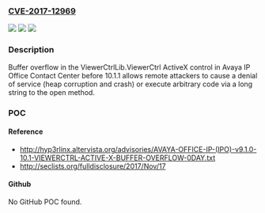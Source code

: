### [CVE-2017-12969](https://cve.mitre.org/cgi-bin/cvename.cgi?name=CVE-2017-12969)
![](https://img.shields.io/static/v1?label=Product&message=n%2Fa&color=blue)
![](https://img.shields.io/static/v1?label=Version&message=n%2Fa&color=blue)
![](https://img.shields.io/static/v1?label=Vulnerability&message=n%2Fa&color=brighgreen)

### Description

Buffer overflow in the ViewerCtrlLib.ViewerCtrl ActiveX control in Avaya IP Office Contact Center before 10.1.1 allows remote attackers to cause a denial of service (heap corruption and crash) or execute arbitrary code via a long string to the open method.

### POC

#### Reference
- http://hyp3rlinx.altervista.org/advisories/AVAYA-OFFICE-IP-(IPO)-v9.1.0-10.1-VIEWERCTRL-ACTIVE-X-BUFFER-OVERFLOW-0DAY.txt
- http://seclists.org/fulldisclosure/2017/Nov/17

#### Github
No GitHub POC found.

